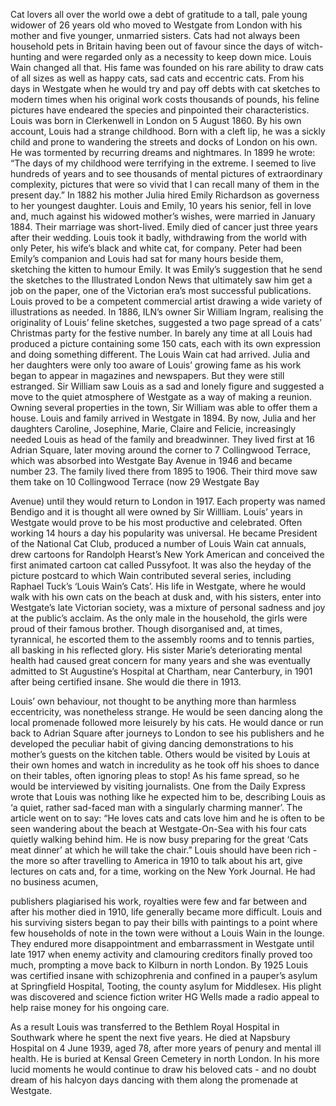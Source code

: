 Cat lovers all over the world owe a debt of gratitude to a tall, pale young widower of 26 years old who moved to Westgate from London with his mother and five younger, unmarried sisters.
Cats had not always been household pets in Britain having been out of favour since the days of witch-
hunting and were regarded only as a necessity to keep down mice.
Louis Wain changed all that. His fame was founded on his rare ability to draw cats of all sizes as well as 
happy cats, sad cats and eccentric cats.
From his days in Westgate when he would try and pay off debts with cat 
sketches to modern times when his original work costs thousands of
pounds, his feline pictures have endeared the species and pinpointed their characteristics. 
	Louis was born in Clerkenwell in London on 5 August 
1860.  By his own account, Louis had a strange
childhood.  Born with a cleft lip, he was a sickly child 
and prone to wandering the streets and docks of London
on his own.  He was tormented by 
recurring dreams and nightmares.
In 1899 he wrote: “The days of my
childhood were terrifying in the 
extreme.  I seemed to live hundreds 
of years and to see thousands of 
mental pictures of extraordinary 
complexity, pictures that were so 
vivid that I can recall many of them 
in the present day.”
In 1882 his mother Julia hired 
Emily Richardson as governess to her 
youngest daughter.  Louis and Emily,
10 years his senior, fell in love and, much against his widowed mother’s wishes, were married in January
1884.
Their marriage was short-lived. 
Emily died of cancer just three years 
after their wedding.  Louis took it 
badly, withdrawing from the world
with only Peter, his wife’s black and white cat, for company.  Peter had been Emily’s companion and Louis had sat for many hours beside them, sketching the kitten to humour Emily.  It was Emily’s suggestion that he send the sketches to the Illustrated London News that
ultimately saw him get a job on the paper, one of the Victorian era’s most successful publications.
Louis proved to be a competent commercial artist drawing a 
wide variety of illustrations as needed.  In 1886, ILN’s owner 
Sir William Ingram, realising the originality of Louis’ feline 
sketches, suggested a two page spread of a cats’ Christmas party 
for the festive number.  In barely any time at all Louis had 
produced a picture containing some 150 cats, each with its own 
expression and doing something different.  The Louis Wain cat 
had arrived.
Julia and her daughters were only too aware of Louis’ growing 
fame as his work began to appear in magazines and newspapers. 
But they were still estranged.  Sir William saw Louis as a sad and 
lonely figure and suggested a move to the quiet atmosphere of 
Westgate as a way of making a reunion.  Owning several 
properties in the town, Sir William was able to offer them a house. 
Louis and family arrived in Westgate in 1894.  By now, Julia 
and her daughters Caroline, Josephine, Marie, Claire and 
Felicie, increasingly needed Louis as head of the family and 
breadwinner.
They lived first at 16 Adrian Square, later moving around the 
corner to 7 Collingwood Terrace, which was absorbed into 
Westgate Bay Avenue in 1946 and became number 23.  The 
family lived there from 1895 to 1906.  Their third move saw 
them take on 10 Collingwood Terrace (now 29 Westgate Bay

Avenue) until they would return to London in 1917.
Each property was named Bendigo and it is thought all were owned by Sir Willliam.
Louis’ years in Westgate would prove to be his most 
productive and celebrated.  Often working 14 hours a 
day his popularity was universal.  He became President 
of the National Cat Club, produced a number of Louis 
Wain cat annuals, drew cartoons for Randolph Hearst’s 
New York American and conceived the first animated 
cartoon cat called Pussyfoot.
It was also the heyday of the picture postcard to which Wain contributed several series, including Raphael 
Tuck’s ‘Louis Wain’s Cats’.
His life in Westgate, where he would walk with his
own cats on the beach at dusk and, with his sisters, enter 
into Westgate’s late Victorian society, was a mixture of 
personal sadness and joy at the public’s acclaim.
As the only male in the household, the girls were proud of their famous brother.   Though disorganised and, at times, tyrannical, he escorted them to the assembly rooms and to tennis parties, all basking in his reflected glory.
His sister Marie’s deteriorating mental health had
caused great concern for many years and she was
eventually admitted to St Augustine’s Hospital at
Chartham, near Canterbury, in 1901 after being certified insane.  She would die there in 1913.

Louis’ own behaviour, not thought to be anything 
more than harmless eccentricity, was nonetheless 
strange.  He would be seen dancing along the local 
promenade followed more leisurely by his cats.  He 
would dance or run back to Adrian Square after 
journeys to London to see his publishers and he 
developed the peculiar habit of giving dancing 
demonstrations to his mother’s guests on the kitchen 
table.  Others would be visited by Louis at their own 
homes and watch in incredulity as he took off his shoes 
to dance on their tables, often ignoring pleas to stop! 
As his fame spread, so he would be interviewed by 
visiting journalists.  One from the Daily Express 
wrote that Louis was nothing like he expected him 
to be, describing Louis as ‘a quiet, rather sad-faced 
man with a singularly charming manner’. 
The article went on to say: “He loves cats and cats 
love him and he is often to be seen wandering about 
the beach at Westgate-On-Sea with his four cats 
quietly walking behind him.  He is now busy 
preparing for the great ‘Cats meat dinner’ at which 
he will take the chair.”
Louis should have been rich - the more so after 
travelling to America in 1910 to talk about his art, 
give lectures on cats and, for a time, working on the 
New York Journal.  He had no business acumen,

publishers plagiarised his work, royalties were few 
and far between and after his mother died in 1910, 
life generally became more difficult.  Louis and his 
surviving sisters began to pay their bills with 
paintings to a point where few households of note in 
the town were without a Louis Wain in the lounge. 
They endured more disappointment and 
embarrassment in Westgate until late 1917 when 
enemy activity and clamouring creditors finally 
proved too much, prompting a move back to Kilburn 
in north London.
By 1925 Louis was certified insane with
schizophrenia and
confined in a
pauper’s asylum 
at Springfield
Hospital, Tooting, 
the county
asylum for
Middlesex.
His plight was 
discovered and
	science fiction
	writer HG Wells
	made a radio
	appeal to help
	raise money for
	his ongoing care.


As a result Louis was transferred to the Bethlem Royal Hospital 
in Southwark where he spent the next five years.  He died at 
Napsbury Hospital on 4 June 1939, aged 78, after more years of 
penury and mental ill health.  He is buried at Kensal Green 
Cemetery in north London.
In his more lucid moments he would continue to draw his
beloved cats - and no doubt dream of his halcyon days dancing with them along the promenade at Westgate.
